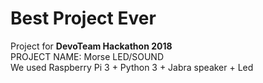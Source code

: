 # Best Project Ever
Project for <b>DevoTeam Hackathon 2018</b><br/>
PROJECT NAME: Morse LED/SOUND<br/>
We used Raspberry Pi 3 + Python 3 + Jabra speaker + Led

